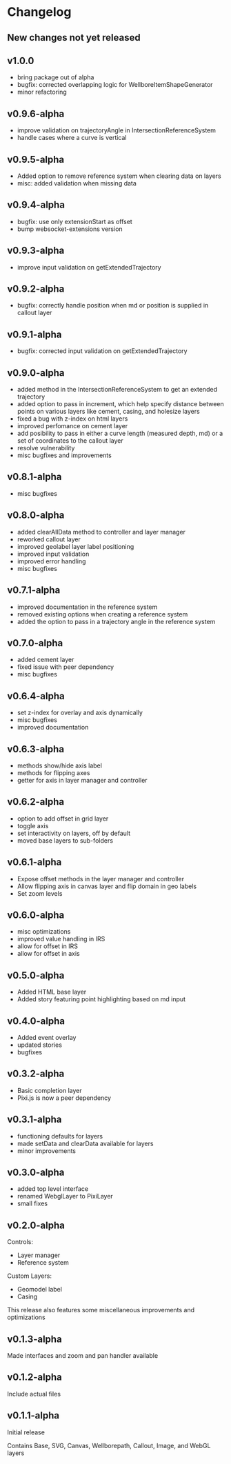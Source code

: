 # Changelog

## New changes not yet released

## v1.0.0
- bring package out of alpha
- bugfix: corrected overlapping logic for WellboreItemShapeGenerator
- minor refactoring

## v0.9.6-alpha
- improve validation on trajectoryAngle in IntersectionReferenceSystem
- handle cases where a curve is vertical

## v0.9.5-alpha
- Added option to remove reference system when clearing data on layers
- misc: added validation when missing data

## v0.9.4-alpha
- bugfix: use only extensionStart as offset
- bump websocket-extensions version

## v0.9.3-alpha
- improve input validation on getExtendedTrajectory

## v0.9.2-alpha
- bugfix: correctly handle position when md or position is supplied in callout layer

## v0.9.1-alpha
- bugfix: corrected input validation on getExtendedTrajectory

## v0.9.0-alpha
- added method in the IntersectionReferenceSystem to get an extended trajectory
- added option to pass in increment, which help specify distance between points on various layers like cement, casing, and holesize layers
- fixed a bug with z-index on html layers
- improved perfomance on cement layer
- add posibility to pass in either a curve length (measured depth, md) or a set of coordinates to the callout layer
- resolve vulnerability
- misc bugfixes and improvements

## v0.8.1-alpha
- misc bugfixes

## v0.8.0-alpha
- added clearAllData method to controller and layer manager
- reworked callout layer
- improved geolabel layer label positioning
- improved input validation
- improved error handling
- misc bugfixes

## v0.7.1-alpha
- improved documentation in the reference system
- removed existing options when creating a reference system
- added the option to pass in a trajectory angle in the reference system

## v0.7.0-alpha
- added cement layer
- fixed issue with peer dependency
- misc bugfixes

## v0.6.4-alpha
- set z-index for overlay and axis dynamically
- misc bugfixes
- improved documentation

## v0.6.3-alpha
- methods show/hide axis label
- methods for flipping axes
- getter for axis in layer manager and controller

## v0.6.2-alpha
- option to add offset in grid layer
- toggle axis
- set interactivity on layers, off by default
- moved base layers to sub-folders

## v0.6.1-alpha
- Expose offset methods in the layer manager and controller
- Allow flipping axis in canvas layer and flip domain in geo labels
- Set zoom levels

## v0.6.0-alpha
- misc optimizations
- improved value handling in IRS
- allow for offset in IRS
- allow for offset in axis

## v0.5.0-alpha
- Added HTML base layer
- Added story featuring point highlighting based on md input

## v0.4.0-alpha
- Added event overlay
- updated stories
- bugfixes

## v0.3.2-alpha
- Basic completion layer
- Pixi.js is now a peer dependency

## v0.3.1-alpha
- functioning defaults for layers
- made setData and clearData available for layers
- minor improvements

## v0.3.0-alpha
- added top level interface
- renamed WebglLayer to PixiLayer
- small fixes

## v0.2.0-alpha
Controls:
- Layer manager
- Reference system

Custom Layers:
- Geomodel label
- Casing

This release also features some miscellaneous improvements and optimizations

## v0.1.3-alpha
Made interfaces and zoom and pan handler available

## v0.1.2-alpha
Include actual files

## v0.1.1-alpha
Initial release

Contains Base, SVG, Canvas, Wellborepath, Callout, Image, and WebGL layers

